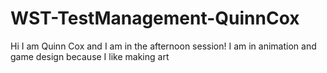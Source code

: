 # WST-TestManagement-QuinnCox
Hi I am Quinn Cox and I am in the afternoon session!
I am in animation and game design because I like making art

